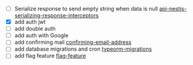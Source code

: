 - [ ] Serialize response to send empty string when data is null [api-nestjs-serializing-response-interceptors](https://wanago.io/2020/06/08/api-nestjs-serializing-response-interceptors/)
- [X] add auth jwt
- [ ] add double auth
- [ ] add auth with Google 
- [ ] add confirming mail [confirming-email-address](https://wanago.io/2021/07/12/api-nestjs-confirming-email/)
- [ ] add database migrations and cron [typeorm-migrations](https://wanago.io/2022/07/25/api-nestjs-database-migrations-typeorm/)
- [ ] add flag feature [flag-feature](https://wanago.io/2022/08/22/api-nestjs-feature-flags-feature-toggles/)
